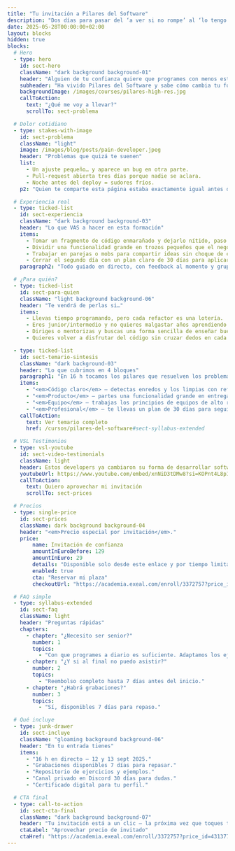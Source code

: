 ```yaml
---
title: "Tu invitación a Pilares del Software"
description: "Dos días para pasar del ‘a ver si no rompe’ al ‘lo tengo bajo control’."
date: 2025-05-28T00:00:00+02:00
layout: blocks
hidden: true
blocks:
  # Hero
  - type: hero
    id: sect-hero
    className: "dark background background-01"
    header: "Alguien de tu confianza quiere que programes con menos estrés"
    subheader: "Ha vivido Pilares del Software y sabe cómo cambia tu forma de trabajar: más claridad, más seguridad, más resultados."
    backgroundImage: /images/courses/pilares-high-res.jpg
    callToAction:
      text: "¿Qué me voy a llevar?"
      scrollTo: sect-problema

  # Dolor cotidiano
  - type: stakes-with-image
    id: sect-problema
    className: "light"
    image: /images/blog/posts/pain-developer.jpeg
    header: "Problemas que quizá te suenen"
    list:
      - Un ajuste pequeño… y aparece un bug en otra parte.
      - Pull-request abierta tres días porque nadie se aclara.
      - Noche antes del deploy = sudores fríos.
    p2: "Quien te comparte esta página estaba exactamente igual antes de la formación."

  # Experiencia real
  - type: ticked-list
    id: sect-experiencia
    className: "dark background background-03"
    header: "Lo que VAS a hacer en esta formación"
    items:
      - Tomar un fragmento de código enmarañado y dejarlo nítido, paso a paso, con tests que te avisan si algo se rompe.
      - Dividir una funcionalidad grande en trozos pequeños que el negocio entiende y valora.
      - Trabajar en parejas o mobs para compartir ideas sin choque de egos.
      - Cerrar el segundo día con un plan claro de 30 días para aplicar lo aprendido en tu proyecto.
    paragraph2: "Todo guiado en directo, con feedback al momento y grupos de 20 personas como máximo."

  # ¿Para quién?
  - type: ticked-list
    id: sect-para-quien
    className: "light background background-06"
    header: "Te vendrá de perlas si…"
    items:
      - Llevas tiempo programando, pero cada refactor es una lotería.
      - Eres junior/intermedio y no quieres malgastar años aprendiendo a golpes.
      - Diriges o mentorizas y buscas una forma sencilla de enseñar buenas prácticas.
      - Quieres volver a disfrutar del código sin cruzar dedos en cada merge.

  - type: ticked-list
    id: sect-temario-sintesis
    className: "dark background-03"
    header: "Lo que cubrimos en 4 bloques"
    paragraph1: "En 16 h tocamos los pilares que resuelven los problemas de tu día a día:"
    items:
      - "<em>Código claro</em> – detectas enredos y los limpias con refactors guiados y tests."
      - "<em>Producto</em> – partes una funcionalidad grande en entregas que el negocio valora."
      - "<em>Equipo</em> – trabajas los principios de equipos de alto rendimiento, las 5 disfunciones y prácticas como pair / mob para que el grupo avance unido."
      - "<em>Profesional</em> – te llevas un plan de 30 días para seguir subiendo de nivel."
    callToAction:
      text: Ver temario completo
      href: /cursos/pilares-del-software#sect-syllabus-extended

  # VSL Testimonios
  - type: vsl-youtube
    id: sect-video-testimonials
    className: light
    header: Estos developers ya cambiaron su forma de desarrollar software para siempre
    youtubeUrl: https://www.youtube.com/embed/xnNiD3tDMw8?si=KOPnt4L8p1GoEJ4X
    callToAction:
      text: Quiero aprovechar mi invitación
      scrollTo: sect-prices

  # Precios
  - type: single-price
    id: sect-prices
    className: dark background background-04
    header: "<em>Precio especial por invitación</em>."
    price:
        name: Invitación de confianza
        amountInEuroBefore: 129
        amountInEuro: 29
        details: "Disponible solo desde este enlace y por tiempo limitado, hasta el 07/07/2025."
        enabled: true
        cta: "Reservar mi plaza"
        checkoutUrl: "https://academia.exeal.com/enroll/3372757?price_id=4313779"

  # FAQ simple
  - type: syllabus-extended
    id: sect-faq
    className: light
    header: "Preguntas rápidas"
    chapters:
      - chapter: "¿Necesito ser senior?"
        number: 1
        topics:
          - "Con que programes a diario es suficiente. Adaptamos los ejercicios."
      - chapter: "¿Y si al final no puedo asistir?"
        number: 2
        topics:
          - "Reembolso completo hasta 7 días antes del inicio."
      - chapter: "¿Habrá grabaciones?"
        number: 3
        topics:
          - "Sí, disponibles 7 días para repaso."

  # Qué incluye
  - type: junk-drawer
    id: sect-incluye
    className: "gloaming background background-06"
    header: "En tu entrada tienes"
    items:
      - "16 h en directo — 12 y 13 sept 2025."
      - "Grabaciones disponibles 7 días para repasar."
      - "Repositorio de ejercicios y ejemplos."
      - "Canal privado en Discord 30 días para dudas."
      - "Certificado digital para tu perfil."

  # CTA final
  - type: call-to-action
    id: sect-cta-final
    className: "dark background background-07"
    header: "Tu invitación está a un clic — la próxima vez que toques tu código, hazlo con confianza"
    ctaLabel: "Aprovechar precio de invitado"
    ctaHref: "https://academia.exeal.com/enroll/3372757?price_id=4313779"
---
```

